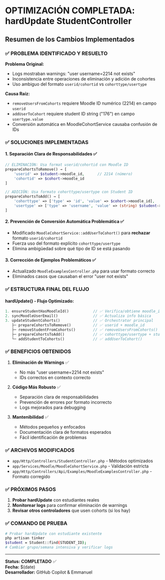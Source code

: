# OPTIMIZACIÓN COMPLETADA: hardUpdate StudentController

## Resumen de los Cambios Implementados

### ✅ PROBLEMA IDENTIFICADO Y RESUELTO

**Problema Original:**
- Logs mostraban warnings: "user username=2214 not exists" 
- Inconsistencia entre operaciones de eliminación y adición de cohortes
- Uso ambiguo del formato `userid/cohortid` vs `cohorttype/usertype`

**Causa Raíz:**
- `removeUsersFromCohorts` requiere Moodle ID numérico (2214) en campo `userid`
- `addUserToCohort` requiere student ID string ("176") en campo `usertype.value`
- Conversión automática en MoodleCohortService causaba confusión de IDs

### ✅ SOLUCIONES IMPLEMENTADAS

#### 1. **Separación Clara de Responsabilidades** ✅
```php
// ELIMINACIÓN: Usa format userid/cohortid con Moodle ID
prepareCohortsToRemove() → [
    'userid' => $student->moodle_id,      // 2214 (número)
    'cohortid' => $cohort->moodle_id
]

// ADICIÓN: Usa formato cohorttype/usertype con Student ID  
prepareCohortsToAdd() → [
    'cohorttype' => ['type' => 'id', 'value' => $cohort->moodle_id],
    'usertype' => ['type' => 'username', 'value' => (string) $student->id]  // "176" (string)
]
```

#### 2. **Prevención de Conversión Automática Problemática** ✅
- Modificado `MoodleCohortService::addUserToCohort()` para **rechazar** formato `userid/cohortid`
- Fuerza uso del formato explícito `cohorttype/usertype` 
- Elimina ambigüedad sobre qué tipo de ID se está pasando

#### 3. **Corrección de Ejemplos Problemáticos** ✅
- Actualizado `MoodleExamplesController.php` para usar formato correcto
- Eliminados casos que causaban el error "user not exists"

### ✅ ESTRUCTURA FINAL DEL FLUJO

#### hardUpdate() - Flujo Optimizado:
```php
1. ensureStudentHasMoodleId()           // ✅ Verifica/obtiene moodle_id
2. syncMoodleUserEmail()                // ✅ Actualiza info básica  
3. updateStudentCohorts()               // ✅ Orchestrator principal
   ├─ prepareCohortsToRemove()          // ✅ userid + moodle_id
   ├─ removeStudentFromCohorts()        // ✅ removeUsersFromCohorts()
   ├─ prepareCohortsToAdd()             // ✅ cohorttype/usertype + student.id  
   └─ addStudentToCohorts()             // ✅ addUserToCohort()
```

### ✅ BENEFICIOS OBTENIDOS

1. **Eliminación de Warnings** ✅
   - No más "user username=2214 not exists"
   - IDs correctos en contexto correcto

2. **Código Más Robusto** ✅
   - Separación clara de responsabilidades
   - Prevención de errores por formato incorrecto
   - Logs mejorados para debugging

3. **Mantenibilidad** ✅
   - Métodos pequeños y enfocados
   - Documentación clara de formatos esperados
   - Fácil identificación de problemas

### ✅ ARCHIVOS MODIFICADOS

- `app/Http/Controllers/StudentController.php` - Métodos optimizados
- `app/Services/Moodle/MoodleCohortService.php` - Validación estricta
- `app/Http/Controllers/Api/Examples/MoodleExamplesController.php` - Formato corregido

### ✅ PRÓXIMOS PASOS

1. **Probar hardUpdate** con estudiantes reales
2. **Monitorear logs** para confirmar eliminación de warnings  
3. **Revisar otros controladores** que usen cohorts (si los hay)

### ✅ COMANDO DE PRUEBA

```bash
# Probar hardUpdate con estudiante existente
php artisan tinker
$student = Student::find(STUDENT_ID);  
# Cambiar grupo/semana intensiva y verificar logs
```

---
**Status: COMPLETADO** ✅  
**Fecha:** $(date)  
**Desarrollador:** GitHub Copilot & Emmanuel
